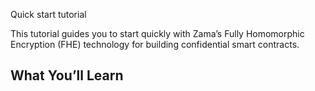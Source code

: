 Quick start tutorial

This tutorial guides you to start quickly with Zama’s Fully Homomorphic Encryption (FHE) technology for building confidential smart contracts.

## What You’ll Learn
